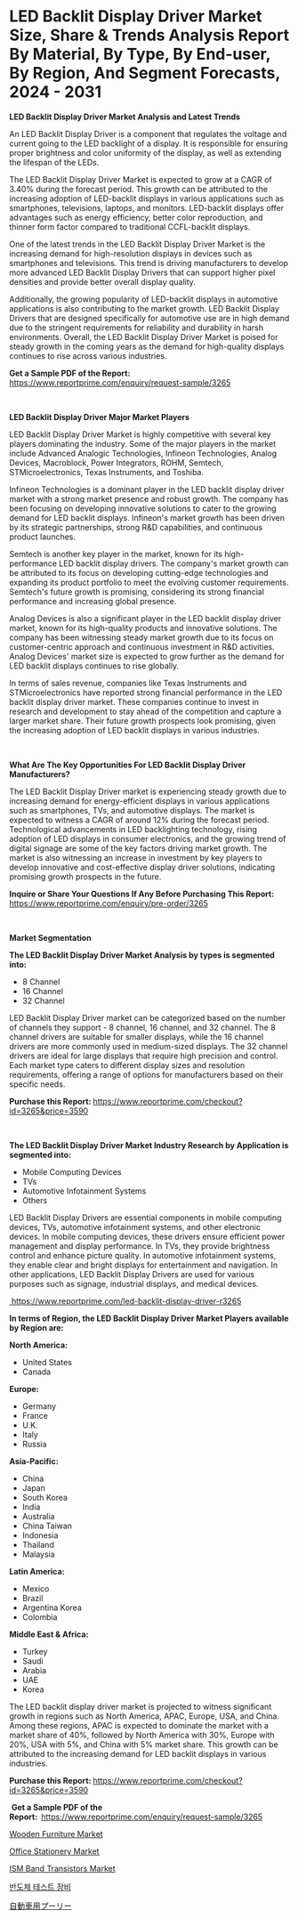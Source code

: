 <p><h1>LED Backlit Display Driver Market Size, Share & Trends Analysis Report By Material, By Type, By End-user, By Region, And Segment Forecasts, 2024 - 2031</h1></p><p><strong>LED Backlit Display Driver Market Analysis and Latest Trends</strong></p>
<p><p>An LED Backlit Display Driver is a component that regulates the voltage and current going to the LED backlight of a display. It is responsible for ensuring proper brightness and color uniformity of the display, as well as extending the lifespan of the LEDs.</p><p>The LED Backlit Display Driver Market is expected to grow at a CAGR of 3.40% during the forecast period. This growth can be attributed to the increasing adoption of LED-backlit displays in various applications such as smartphones, televisions, laptops, and monitors. LED-backlit displays offer advantages such as energy efficiency, better color reproduction, and thinner form factor compared to traditional CCFL-backlit displays.</p><p>One of the latest trends in the LED Backlit Display Driver Market is the increasing demand for high-resolution displays in devices such as smartphones and televisions. This trend is driving manufacturers to develop more advanced LED Backlit Display Drivers that can support higher pixel densities and provide better overall display quality.</p><p>Additionally, the growing popularity of LED-backlit displays in automotive applications is also contributing to the market growth. LED Backlit Display Drivers that are designed specifically for automotive use are in high demand due to the stringent requirements for reliability and durability in harsh environments. Overall, the LED Backlit Display Driver Market is poised for steady growth in the coming years as the demand for high-quality displays continues to rise across various industries.</p></p>
<p><strong>Get a Sample PDF of the Report:&nbsp;</strong> <a href="https://www.reportprime.com/enquiry/request-sample/3265">https://www.reportprime.com/enquiry/request-sample/3265</a></p>
<p>&nbsp;</p>
<p><strong>LED Backlit Display Driver Major Market Players</strong></p>
<p><p>LED Backlit Display Driver Market is highly competitive with several key players dominating the industry. Some of the major players in the market include Advanced Analogic Technologies, Infineon Technologies, Analog Devices, Macroblock, Power Integrators, ROHM, Semtech, STMicroelectronics, Texas Instruments, and Toshiba.</p><p>Infineon Technologies is a dominant player in the LED backlit display driver market with a strong market presence and robust growth. The company has been focusing on developing innovative solutions to cater to the growing demand for LED backlit displays. Infineon's market growth has been driven by its strategic partnerships, strong R&D capabilities, and continuous product launches.</p><p>Semtech is another key player in the market, known for its high-performance LED backlit display drivers. The company's market growth can be attributed to its focus on developing cutting-edge technologies and expanding its product portfolio to meet the evolving customer requirements. Semtech's future growth is promising, considering its strong financial performance and increasing global presence.</p><p>Analog Devices is also a significant player in the LED backlit display driver market, known for its high-quality products and innovative solutions. The company has been witnessing steady market growth due to its focus on customer-centric approach and continuous investment in R&D activities. Analog Devices' market size is expected to grow further as the demand for LED backlit displays continues to rise globally.</p><p>In terms of sales revenue, companies like Texas Instruments and STMicroelectronics have reported strong financial performance in the LED backlit display driver market. These companies continue to invest in research and development to stay ahead of the competition and capture a larger market share. Their future growth prospects look promising, given the increasing adoption of LED backlit displays in various industries.</p></p>
<p>&nbsp;</p>
<p><strong>What Are The Key Opportunities For LED Backlit Display Driver Manufacturers?</strong></p>
<p><p>The LED Backlit Display Driver market is experiencing steady growth due to increasing demand for energy-efficient displays in various applications such as smartphones, TVs, and automotive displays. The market is expected to witness a CAGR of around 12% during the forecast period. Technological advancements in LED backlighting technology, rising adoption of LED displays in consumer electronics, and the growing trend of digital signage are some of the key factors driving market growth. The market is also witnessing an increase in investment by key players to develop innovative and cost-effective display driver solutions, indicating promising growth prospects in the future.</p></p>
<p><strong>Inquire or Share Your Questions If Any Before Purchasing This Report:</strong> <a href="https://www.reportprime.com/enquiry/pre-order/3265">https://www.reportprime.com/enquiry/pre-order/3265</a></p>
<p>&nbsp;</p>
<p><strong>Market Segmentation</strong></p>
<p><strong>The LED Backlit Display Driver Market Analysis by types is segmented into:</strong></p>
<p><ul><li>8 Channel</li><li>16 Channel</li><li>32 Channel</li></ul></p>
<p><p>LED Backlit Display Driver market can be categorized based on the number of channels they support - 8 channel, 16 channel, and 32 channel. The 8 channel drivers are suitable for smaller displays, while the 16 channel drivers are more commonly used in medium-sized displays. The 32 channel drivers are ideal for large displays that require high precision and control. Each market type caters to different display sizes and resolution requirements, offering a range of options for manufacturers based on their specific needs.</p></p>
<p><strong>Purchase this Report:&nbsp;</strong><a href="https://www.reportprime.com/checkout?id=3265&price=3590">https://www.reportprime.com/checkout?id=3265&price=3590</a></p>
<p>&nbsp;</p>
<p><strong>The LED Backlit Display Driver Market Industry Research by Application is segmented into:</strong></p>
<p><ul><li>Mobile Computing Devices</li><li>TVs</li><li>Automotive Infotainment Systems</li><li>Others</li></ul></p>
<p><p>LED Backlit Display Drivers are essential components in mobile computing devices, TVs, automotive infotainment systems, and other electronic devices. In mobile computing devices, these drivers ensure efficient power management and display performance. In TVs, they provide brightness control and enhance picture quality. In automotive infotainment systems, they enable clear and bright displays for entertainment and navigation. In other applications, LED Backlit Display Drivers are used for various purposes such as signage, industrial displays, and medical devices.</p></p>
<p><a href="https://www.reportprime.com/led-backlit-display-driver-r3265">&nbsp;https://www.reportprime.com/led-backlit-display-driver-r3265</a></p>
<p><strong>In terms of Region, the LED Backlit Display Driver Market Players available by Region are:</strong></p>
<p>
    <p> <strong> North America: </strong>
        <ul>
            <li>United States</li>
            <li>Canada</li>
        </ul>
        </p> 
    <p> <strong> Europe: </strong>
        <ul>
            <li>Germany</li>
            <li>France</li>
            <li>U.K.</li>
            <li>Italy</li>
            <li>Russia</li>
        </ul>
        </p> 
    <p> <strong> Asia-Pacific: </strong>
        <ul>
            <li>China</li>
            <li>Japan</li>
            <li>South Korea</li>
            <li>India</li>
            <li>Australia</li>
            <li>China Taiwan</li>
            <li>Indonesia</li>
            <li>Thailand</li>
            <li>Malaysia</li>
        </ul>
        </p> 
    <p> <strong> Latin America: </strong>
        <ul>
            <li>Mexico</li>
            <li>Brazil</li>
            <li>Argentina Korea</li>
            <li>Colombia</li>
        </ul>
        </p> 
    <p> <strong> Middle East & Africa: </strong>
        <ul>
            <li>Turkey</li>
            <li>Saudi</li>
            <li>Arabia</li>
            <li>UAE</li>
            <li>Korea</li>
        </ul>
    </p>
    </p>
<p><p>The LED backlit display driver market is projected to witness significant growth in regions such as North America, APAC, Europe, USA, and China. Among these regions, APAC is expected to dominate the market with a market share of 40%, followed by North America with 30%, Europe with 20%, USA with 5%, and China with 5% market share. This growth can be attributed to the increasing demand for LED backlit displays in various industries.</p></p>
<p><strong>Purchase this Report: </strong><a href="https://www.reportprime.com/checkout?id=3265&price=3590">https://www.reportprime.com/checkout?id=3265&price=3590</a></p>
<p>&nbsp;<strong>Get a Sample PDF of the Report:&nbsp;&nbsp;</strong><a href="https://www.reportprime.com/enquiry/request-sample/3265">https://www.reportprime.com/enquiry/request-sample/3265</a></p>
<p><strong></strong></p>
<p><p><a href="https://issuu.com/reportprime-2/docs/wooden-furniture-market-size-2030.pptx">Wooden Furniture Market</a></p><p><a href="https://issuu.com/reportprime-2/docs/office-stationery-market-size-2030.pptx">Office Stationery Market</a></p><p><a href="https://github.com/dimitrishawkinswaynenp91rgz/Market-Research-Report-List-2/blob/main/ism-band-transistors-market.md">ISM Band Transistors Market</a></p><p><a href="https://github.com/solomonbode85/Market-Research-Report-List-1/blob/main/671622469684.md">반도체 테스트 장비</a></p><p><a href="https://medium.com/@juliafadel1922/%E8%87%AA%E5%8B%95%E8%BB%8A%E7%94%A8%E3%83%97%E3%83%BC%E3%83%AA%E3%83%BC%E5%B8%82%E5%A0%B4%E8%A6%8B%E9%80%9A%E3%81%97-%E6%A5%AD%E7%95%8C%E6%A6%82%E8%A6%81%E3%81%A8%E4%BA%88%E6%B8%AC-2024%E5%B9%B4%E3%81%8B%E3%82%892031%E5%B9%B4-cf43ac2a195f">自動車用プーリー</a></p></p>